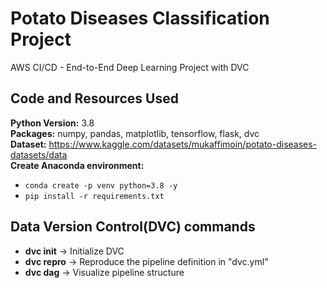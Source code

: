 # Potato Diseases Classification Project
AWS CI/CD - End-to-End Deep Learning Project with DVC

## Code and Resources Used 
**Python Version:** 3.8  
**Packages:** numpy, pandas, matplotlib, tensorflow, flask, dvc   
**Dataset:** https://www.kaggle.com/datasets/mukaffimoin/potato-diseases-datasets/data  
**Create Anaconda environment:** 
- ```conda create -p venv python=3.8 -y```  
- ```pip install -r requirements.txt```

## Data Version Control(DVC) commands
- **dvc init** -> Initialize DVC
- **dvc repro** -> Reproduce the pipeline definition in "dvc.yml"
- **dvc dag** -> Visualize pipeline structure
